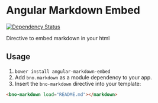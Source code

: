 # Angular Markdown Embed

[![Dependency Status](https://gemnasium.com/brunobertolini/angular-markdown-embed.svg)](https://gemnasium.com/brunobertolini/angular-markdown-embed)

Directive to embed markdown in your html

## Usage

1. `bower install angular-markdown-embed`
2. Add `bno.markdown` as a module dependency to your app.
3. Insert the `bno-markdown` directive into your template:

```html
<bno-markdown load="README.md"></markdown>
```
